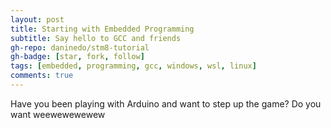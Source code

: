 ```yaml
---
layout: post
title: Starting with Embedded Programming
subtitle: Say hello to GCC and friends
gh-repo: daninedo/stm8-tutorial
gh-badge: [star, fork, follow]
tags: [embedded, programming, gcc, windows, wsl, linux]
comments: true
---
```


Have you been playing with Arduino and want to step up the game? Do you want weewewewewew